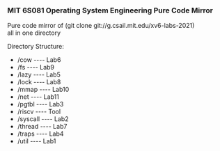 ### MIT 6S081 Operating System Engineering Pure Code Mirror  
Pure code mirror of (git clone git://g.csail.mit.edu/xv6-labs-2021)  
all in one directory  

Directory Structure:  
- /cow ---- Lab6
- /fs ---- Lab9
- /lazy ---- Lab5
- /lock ---- Lab8
- /mmap ---- Lab10
- /net ---- Lab11
- /pgtbl ---- Lab3
- /riscv ---- Tool
- /syscall ---- Lab2
- /thread ---- Lab7
- /traps ---- Lab4
- /util ---- Lab1
